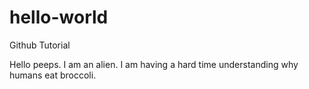 # hello-world
Github Tutorial

Hello peeps. I am an alien.
I am having a hard time understanding why humans eat broccoli.
